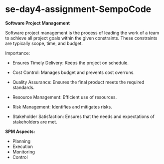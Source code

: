 # se-day4-assignment-SempoCode

**Software Project Management**

Software project management is the process of leading the work of a team to achieve all
project goals within the given constraints. These constraints are typically scope, time, and
budget.

Importance:
- Ensures Timely Delivery: Keeps the project on schedule.

- Cost Control: Manages budget and prevents cost overruns.

- Quality Assurance: Ensures the final product meets the required standards.

- Resource Management: Efficient use of resources.

- Risk Management: Identifies and mitigates risks.

- Stakeholder Satisfaction: Ensures that the needs and expectations of stakeholders are met.

**SPM Aspects:**
* Planning
* Execution
* Monitoring
* Control
